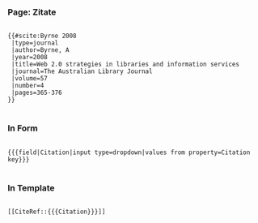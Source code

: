 ### Page: Zitate 
<pre>
<code>
{{#scite:Byrne 2008
 |type=journal
 |author=Byrne, A
 |year=2008
 |title=Web 2.0 strategies in libraries and information services
 |journal=The Australian Library Journal
 |volume=57
 |number=4
 |pages=365-376
}}
</code>
</pre>

### In Form
<pre>
<code>
{{{field|Citation|input type=dropdown|values from property=Citation key}}}
</code>
</pre>

### In Template
<pre>
<code>
[[CiteRef::{{{Citation}}}]]
</code>
</pre>